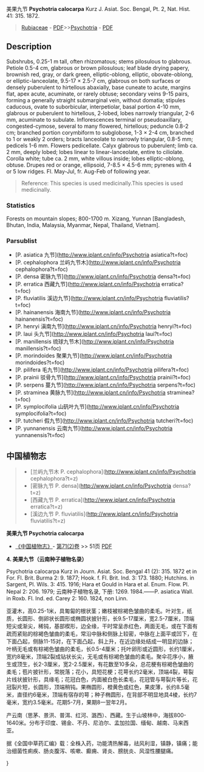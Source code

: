 美果九节 **Psychotria calocarpa** Kurz J. Asiat. Soc. Bengal, Pt. 2, Nat. Hist. 41: 315. 1872.

> [Rubiaceae](http://www.iplant.cn/info/Rubiaceae?t=foc) - [PDF](http://www.iplant.cn/foc/pdf/Rubiaceae.pdf)>>[Psychotria](http://www.iplant.cn/info/Psychotria?t=foc) - [PDF](http://www.iplant.cn/foc/pdf/Psychotria.pdf)

## Description

Subshrubs, 0.25-1 m tall, often rhizomatous; stems pilosulous to glabrous. Petiole 0.5-4 cm, glabrous or brown pilosulous; leaf blade drying papery, brownish red, gray, or dark green, elliptic-oblong, elliptic, obovate-oblong, or elliptic-lanceolate, 9.5-17 × 2.5-7 cm, glabrous on both surfaces or densely puberulent to hirtellous abaxially, base cuneate to acute, margins flat, apex acute, acuminate, or rarely obtuse; secondary veins 9-15 pairs, forming a generally straight submarginal vein, without domatia; stipules caducous, ovate to suborbicular, interpetiolar, basal portion 4-10 mm, glabrous or puberulent to hirtellous, 2-lobed, lobes narrowly triangular, 2-6 mm, acuminate to subulate. Inflorescences terminal or pseudoaxillary, congested-cymose, several to many flowered, hirtellous; peduncle 0.8-2 cm; branched portion corymbiform to subglobose, 1-3 × 2-4 cm, branched to 1 or weakly 2 orders; bracts lanceolate to narrowly triangular, 0.8-5 mm; pedicels 1-6 mm. Flowers pedicellate. Calyx glabrous to puberulent; limb ca. 2 mm, deeply lobed; lobes linear to linear-lanceolate, entire to ciliolate. Corolla white; tube ca. 2 mm, white villous inside; lobes elliptic-oblong, obtuse. Drupes red or orange, ellipsoid, 7-8.5 × 4.5-6 mm; pyrenes with 4 or 5 low ridges. Fl. May-Jul, fr. Aug-Feb of following year.

> Reference: 
> This species is used medicinally.This species is used medicinally.

### Statistics
Forests on mountain slopes; 800-1700 m. Xizang, Yunnan [Bangladesh, Bhutan, India, Malaysia, Myanmar, Nepal, Thailand, Vietnam].

### Parsublist

* [P.  asiatica  九节](http://www.iplant.cn/info/Psychotria asiatica?t=foc)
* [P.  cephalophora  兰屿九节木](http://www.iplant.cn/info/Psychotria cephalophora?t=foc)
* [P.  densa  密脉九节](http://www.iplant.cn/info/Psychotria densa?t=foc)
* [P.  erratica  西藏九节](http://www.iplant.cn/info/Psychotria erratica?t=foc)
* [P.  fluviatilis  溪边九节](http://www.iplant.cn/info/Psychotria fluviatilis?t=foc)
* [P.  hainanensis  海南九节](http://www.iplant.cn/info/Psychotria hainanensis?t=foc)
* [P.  henryi  滇南九节](http://www.iplant.cn/info/Psychotria henryi?t=foc)
* [P.  laui  头九节](http://www.iplant.cn/info/Psychotria laui?t=foc)
* [P.  manillensis  琉球九节木](http://www.iplant.cn/info/Psychotria manillensis?t=foc)
* [P.  morindoides  聚果九节](http://www.iplant.cn/info/Psychotria morindoides?t=foc)
* [P.  pilifera  毛九节](http://www.iplant.cn/info/Psychotria pilifera?t=foc)
* [P.  prainii  驳骨九节](http://www.iplant.cn/info/Psychotria prainii?t=foc)
* [P.  serpens  蔓九节](http://www.iplant.cn/info/Psychotria serpens?t=foc)
* [P.  straminea  黄脉九节](http://www.iplant.cn/info/Psychotria straminea?t=foc)
* [P.  symplocifolia  山矾叶九节](http://www.iplant.cn/info/Psychotria symplocifolia?t=foc)
* [P.  tutcheri  假九节](http://www.iplant.cn/info/Psychotria tutcheri?t=foc)
* [P.  yunnanensis  云南九节](http://www.iplant.cn/info/Psychotria yunnanensis?t=foc)

## 中国植物志

> * [兰屿九节木  P.  cephalophora](http://www.iplant.cn/info/Psychotria cephalophora?t=z)
> * [密脉九节  P.  densa](http://www.iplant.cn/info/Psychotria densa?t=z)
> * [西藏九节  P.  erratica](http://www.iplant.cn/info/Psychotria erratica?t=z)
> * [溪边九节  P.  fluviatilis](http://www.iplant.cn/info/Psychotria fluviatilis?t=z)

**美果九节 Psychotria calocarpa**

* [《中国植物志》](http://www.iplant.cn/frps)- [第71(2)卷](http://www.iplant.cn/frps/vol/71(2)) >> 51页 [PDF](http://www.iplant.cn/frps/pdf/71(2)/051.PDF)

**4. 美果九节（云南种子植物名录）**

Psychotria calocarpa Kurz in Journ. Asiat. Soc. Bengal 41 (2): 315. 1872 et in For. Fl. Brit. Burma 2: 9. 1877; Hook. f. Fl. Brit. Ind. 3: 173. 1880; Hutchins. in Sargent, Pl. Wils. 3: 415. 1916; Hara et Gould in Hara et al. Enum. Flow. Pl. Nepal 2: 206. 1979; 云南种子植物名录, 下册: 1269. 1984.——P. asiatica Wall. in Roxb. Fl. Ind. ed. Carey 2: 160. 1824, non Linn.

亚灌木，高0.25-1米，具匍匐的根状茎；嫩枝被棕褐色皱曲的柔毛。叶对生，纸质，长圆形、倒卵状长圆形或椭圆状披针形，长9.5-17厘米，宽2.5-7厘米，顶端短尖或渐尖，稀钝，基部楔形，边全缘，干时常呈赤红色，两面无毛，或在下面有疏而紧贴的棕褐色皱曲的柔毛，常沿中脉和侧脉上较密，中脉在上面平或凹下，在下面凸起，侧脉11-15对，在下面凸起，斜上升，在近边缘处结成一明显的边脉；叶柄无毛或有棕褐色皱曲的柔毛，长0.5-4厘米；托叶卵形或近圆形，长约1厘米，宽约8毫米，顶端2裂成钻状长尖，无毛或有棕褐色皱曲的柔毛。聚伞花序小，腋生或顶生，长2-3厘米，宽2-2.5厘米，有花数至10多朵，总花梗有棕褐色皱曲的柔毛；苞片披针形，常脱落；花小，具短花梗；花萼长约2毫米，顶端4裂，萼裂片线状披针形，具缘毛；花冠白色，内面被白色长柔毛，花冠管与萼裂片等长，花冠裂片短，长圆形，顶端稍钝。果椭圆形，橙黄色或红色，果皮薄，长约8.5毫米，直径约6毫米，顶端有宿存的萼；种子椭圆形，在背部不明显地具4棱，长约7毫米，宽约3.5毫米。花期5-7月，果期8一翌年2月。

产云南（思茅、景洪、普洱、红河、潞西）、西藏。生于山坡林中，海拔800-1640米。分布于印度、锡金、不丹、尼泊尔、孟加拉国、缅甸、越南、马来西亚。

据《全国中草药汇编》载：全株入药，功能清热解毒，祛风利湿，镇静，镇痛；能治细菌性痢疾、肠炎腹泻、咳嗽、癫痈、肾炎、膀胱炎、风湿性腰腿痛。

}